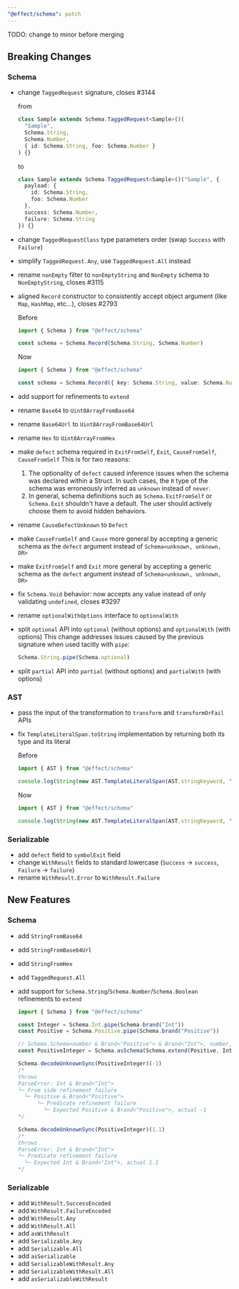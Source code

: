 ```yaml
---
"@effect/schema": patch
---
```


TODO: change to minor before merging

## Breaking Changes

### Schema

- change `TaggedRequest` signature, closes #3144

  from

  ```ts
  class Sample extends Schema.TaggedRequest<Sample>()(
    "Sample",
    Schema.String,
    Schema.Number,
    { id: Schema.String, foo: Schema.Number }
  ) {}
  ```

  to

  ```ts
  class Sample extends Schema.TaggedRequest<Sample>()("Sample", {
    payload: {
      id: Schema.String,
      foo: Schema.Number
    },
    success: Schema.Number,
    failure: Schema.String
  }) {}
  ```

- change `TaggedRequestClass` type parameters order (swap `Success` with `Failure`)
- simplify `TaggedRequest.Any`, use `TaggedRequest.All` instead
- rename `nonEmpty` filter to `nonEmptyString` and `NonEmpty` schema to `NonEmptyString`, closes #3115
- aligned `Record` constructor to consistently accept object argument (like `Map`, `HashMap`, etc...), closes #2793

  Before

  ```ts
  import { Schema } from "@effect/schema"

  const schema = Schema.Record(Schema.String, Schema.Number)
  ```

  Now

  ```ts
  import { Schema } from "@effect/schema"

  const schema = Schema.Record({ key: Schema.String, value: Schema.Number })
  ```

- add support for refinements to `extend`
- rename `Base64` to `Uint8ArrayFromBase64`
- rename `Base64Url` to `Uint8ArrayFromBase64Url`
- rename `Hex` to `Uint8ArrayFromHex`
- make `defect` schema required in `ExitFromSelf`, `Exit`, `CauseFromSelf`, `CauseFromSelf`
  This is for two reasons:

  1. The optionality of `defect` caused inference issues when the schema was declared within a Struct. In such cases, the `R` type of the schema was erroneously inferred as `unknown` instead of `never`.
  2. In general, schema definitions such as `Schema.ExitFromSelf` or `Schema.Exit` shouldn't have a default. The user should actively choose them to avoid hidden behaviors.

- rename `CauseDefectUnknown` to `Defect`
- make `CauseFromSelf` and `Cause` more general by accepting a generic schema as the `defect` argument instead of `Schema<unknown, unknown, DR>`
- make `ExitFromSelf` and `Exit` more general by accepting a generic schema as the `defect` argument instead of `Schema<unknown, unknown, DR>`
- fix `Schema.Void` behavior: now accepts any value instead of only validating `undefined`, closes #3297
- rename `optionalWithOptions` interface to `optionalWith`
- split `optional` API into `optional` (without options) and `optionalWith` (with options)
  This change addresses issues caused by the previous signature when used tacitly with `pipe`:

  ```ts
  Schema.String.pipe(Schema.optional)
  ```

- split `partial` API into `partial` (without options) and `partialWith` (with options)

### AST

- pass the input of the transformation to `transform` and `transformOrFail` APIs
- fix `TemplateLiteralSpan.toString` implementation by returning both its type and its literal

  Before

  ```ts
  import { AST } from "@effect/schema"

  console.log(String(new AST.TemplateLiteralSpan(AST.stringKeyword, "a"))) // ${string}
  ```

  Now

  ```ts
  import { AST } from "@effect/schema"

  console.log(String(new AST.TemplateLiteralSpan(AST.stringKeyword, "a"))) // ${string}a
  ```

### Serializable

- add `defect` field to `symbolExit` field
- change `WithResult` fields to standard lowercase (`Success` -> `success`, `Failure` -> `failure`)
- rename `WithResult.Error` to `WithResult.Failure`

## New Features

### Schema

- add `StringFromBase64`
- add `StringFromBase64Url`
- add `StringFromHex`
- add `TaggedRequest.All`
- add support for `Schema.String`/`Schema.Number`/`Schema.Boolean` refinements to `extend`

  ```ts
  import { Schema } from "@effect/schema"

  const Integer = Schema.Int.pipe(Schema.brand("Int"))
  const Positive = Schema.Positive.pipe(Schema.brand("Positive"))

  // Schema.Schema<number & Brand<"Positive"> & Brand<"Int">, number, never>
  const PositiveInteger = Schema.asSchema(Schema.extend(Positive, Integer))

  Schema.decodeUnknownSync(PositiveInteger)(-1)
  /*
  throws
  ParseError: Int & Brand<"Int">
  └─ From side refinement failure
    └─ Positive & Brand<"Positive">
        └─ Predicate refinement failure
          └─ Expected Positive & Brand<"Positive">, actual -1
  */

  Schema.decodeUnknownSync(PositiveInteger)(1.1)
  /*
  throws
  ParseError: Int & Brand<"Int">
  └─ Predicate refinement failure
    └─ Expected Int & Brand<"Int">, actual 1.1
  */
  ```

### Serializable

- add `WithResult.SuccessEncoded`
- add `WithResult.FailureEncoded`
- add `WithResult.Any`
- add `WithResult.All`
- add `asWithResult`
- add `Serializable.Any`
- add `Serializable.All`
- add `asSerializable`
- add `SerializableWithResult.Any`
- add `SerializableWithResult.All`
- add `asSerializableWithResult`
